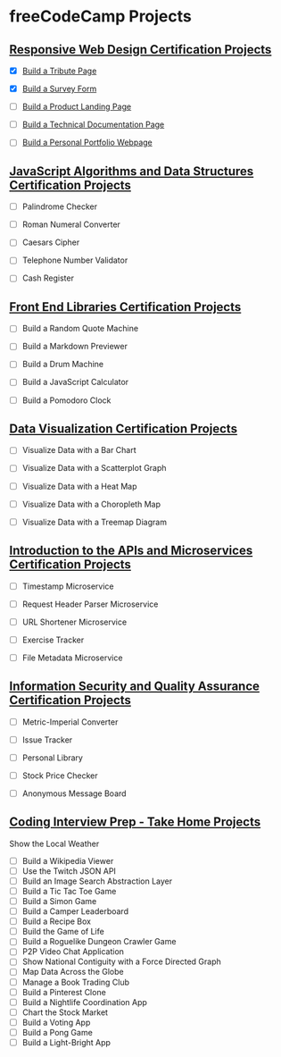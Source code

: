 # freeCodeCamp Projects

## [Responsive Web Design Certification Projects](https://learn.freecodecamp.org/responsive-web-design/responsive-web-design-projects)

- [x] [Build a Tribute Page](tribute-page/README.md)
- [x] [Build a Survey Form](survey-form/README.md)
- [ ] [Build a Product Landing Page](product-landing-page/README.md)
- [ ] [Build a Technical Documentation Page](technical-documentation-page/README.md)
- [ ] [Build a Personal Portfolio Webpage](personal-portfolio-webpage/README.md)


## [JavaScript Algorithms and Data Structures Certification Projects](https://learn.freecodecamp.org/javascript-algorithms-and-data-structures/javascript-algorithms-and-data-structures-projects)

- [ ] Palindrome Checker
- [ ] Roman Numeral Converter
- [ ] Caesars Cipher
- [ ] Telephone Number Validator
- [ ] Cash Register


## [Front End Libraries Certification Projects](https://learn.freecodecamp.org/front-end-libraries/front-end-libraries-projects)

- [ ] Build a Random Quote Machine
- [ ] Build a Markdown Previewer
- [ ] Build a Drum Machine
- [ ] Build a JavaScript Calculator
- [ ] Build a Pomodoro Clock


## [Data Visualization Certification Projects](https://learn.freecodecamp.org/data-visualization/data-visualization-projects)

- [ ] Visualize Data with a Bar Chart
- [ ] Visualize Data with a Scatterplot Graph
- [ ] Visualize Data with a Heat Map
- [ ] Visualize Data with a Choropleth Map
- [ ] Visualize Data with a Treemap Diagram


## [Introduction to the APIs and Microservices Certification Projects](https://learn.freecodecamp.org/apis-and-microservices/apis-and-microservices-projects)

- [ ] Timestamp Microservice
- [ ] Request Header Parser Microservice
- [ ] URL Shortener Microservice
- [ ] Exercise Tracker
- [ ] File Metadata Microservice


## [Information Security and Quality Assurance Certification Projects](https://learn.freecodecamp.org/information-security-and-quality-assurance/information-security-and-quality-assurance-projects)

- [ ] Metric-Imperial Converter
- [ ] Issue Tracker
- [ ] Personal Library
- [ ] Stock Price Checker
- [ ] Anonymous Message Board


## [Coding Interview Prep - Take Home Projects](https://learn.freecodecamp.org/coding-interview-prep/take-home-projects)

Show the Local Weather
- [ ] Build a Wikipedia Viewer
- [ ] Use the Twitch JSON API
- [ ] Build an Image Search Abstraction Layer
- [ ] Build a Tic Tac Toe Game
- [ ] Build a Simon Game
- [ ] Build a Camper Leaderboard
- [ ] Build a Recipe Box
- [ ] Build the Game of Life
- [ ] Build a Roguelike Dungeon Crawler Game
- [ ] P2P Video Chat Application
- [ ] Show National Contiguity with a Force Directed Graph
- [ ] Map Data Across the Globe
- [ ] Manage a Book Trading Club
- [ ] Build a Pinterest Clone
- [ ] Build a Nightlife Coordination App
- [ ] Chart the Stock Market
- [ ] Build a Voting App
- [ ] Build a Pong Game
- [ ] Build a Light-Bright App